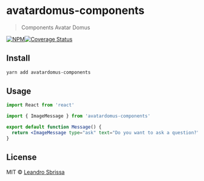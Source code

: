 # avatardomus-components

> Components Avatar Domus

[![NPM](https://img.shields.io/npm/v/avatardomus-components.svg)](https://www.npmjs.com/package/avatardomus-components)[![Coverage Status](https://coveralls.io/repos/github/avatarsolucoes/avatardomus-components/badge.svg?branch=master&service=github)](https://coveralls.io/github/avatarsolucoes/avatardomus-components?branch=master)


## Install

```bash
yarn add avatardomus-components
```

## Usage

```jsx
import React from 'react'

import { ImageMessage } from 'avatardomus-components'

export default function Message() {
  return <ImageMessage type="ask" text="Do you want to ask a question?" />
}
```

## License

MIT © [Leandro Sbrissa](https://github.com/avatarsolucoes)
